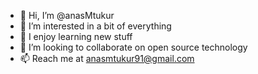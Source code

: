 - 👋 Hi, I’m @anasMtukur
- 👀 I’m interested in a bit of everything
- 🌱 I enjoy learning new stuff
- 💞️ I’m looking to collaborate on open source technology
- 📫 Reach me at anasmtukur91@gmail.com

<!---
anasMtukur/anasMtukur is a ✨ special ✨ repository because its `README.md` (this file) appears on your GitHub profile.
You can click the Preview link to take a look at your changes.
--->
